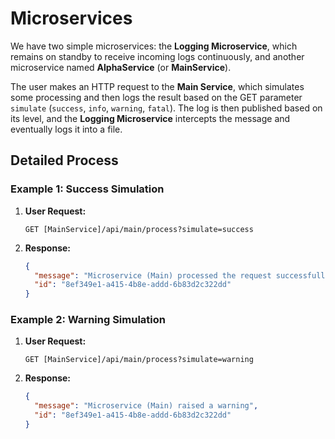 # Microservices

We have two simple microservices: the **Logging Microservice**, which remains on standby to receive incoming logs continuously, and another microservice named **AlphaService** (or **MainService**).

The user makes an HTTP request to the **Main Service**, which simulates some processing and then logs the result based on the GET parameter `simulate` (`success`, `info`, `warning`, `fatal`). The log is then published based on its level, and the **Logging Microservice** intercepts the message and eventually logs it into a file.

## Detailed Process

### Example 1: Success Simulation

1. **User Request:**
   ```
   GET [MainService]/api/main/process?simulate=success
   ```
2. **Response:**
   ```json
   {
     "message": "Microservice (Main) processed the request successfully",
     "id": "8ef349e1-a415-4b8e-addd-6b83d2c322dd"
   }
   ```

### Example 2: Warning Simulation

1. **User Request:**
   ```
   GET [MainService]/api/main/process?simulate=warning
   ```
2. **Response:**
   ```json
   {
     "message": "Microservice (Main) raised a warning",
     "id": "8ef349e1-a415-4b8e-addd-6b83d2c322dd"
   }
   ```
